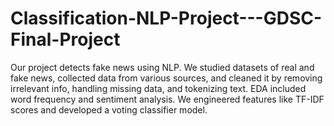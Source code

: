 # Classification-NLP-Project---GDSC-Final-Project
Our project detects fake news using NLP. We studied datasets of real and fake news, collected data from various sources, and cleaned it by removing irrelevant info, handling missing data, and tokenizing text. EDA included word frequency and sentiment analysis. We engineered features like TF-IDF scores and developed a voting classifier model.
